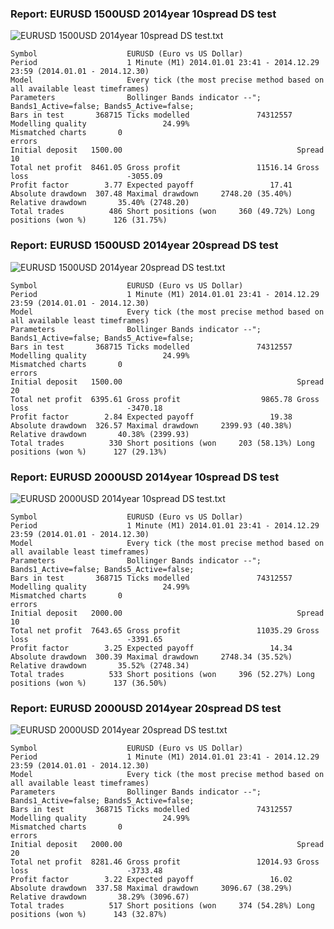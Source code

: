 
### Report: EURUSD 1500USD 2014year 10spread DS test

![EURUSD 1500USD 2014year 10spread DS test.txt]()

    Symbol                    EURUSD (Euro vs US Dollar)
    Period                    1 Minute (M1) 2014.01.01 23:41 - 2014.12.29 23:59 (2014.01.01 - 2014.12.30)
    Model                     Every tick (the most precise method based on all available least timeframes)
    Parameters                Bollinger Bands indicator --"; Bands1_Active=false; Bands5_Active=false;
    Bars in test       368715 Ticks modelled               74312557 Modelling quality                 24.99%
    Mismatched charts       0
    errors
    Initial deposit   1500.00                                       Spread                                10
    Total net profit  8461.05 Gross profit                 11516.14 Gross loss                      -3055.09
    Profit factor        3.77 Expected payoff                 17.41
    Absolute drawdown  307.48 Maximal drawdown     2748.20 (35.40%) Relative drawdown       35.40% (2748.20)
    Total trades          486 Short positions (won     360 (49.72%) Long positions (won %)      126 (31.75%)

### Report: EURUSD 1500USD 2014year 20spread DS test

![EURUSD 1500USD 2014year 20spread DS test.txt]()

    Symbol                    EURUSD (Euro vs US Dollar)
    Period                    1 Minute (M1) 2014.01.01 23:41 - 2014.12.29 23:59 (2014.01.01 - 2014.12.30)
    Model                     Every tick (the most precise method based on all available least timeframes)
    Parameters                Bollinger Bands indicator --"; Bands1_Active=false; Bands5_Active=false;
    Bars in test       368715 Ticks modelled               74312557 Modelling quality                 24.99%
    Mismatched charts       0
    errors
    Initial deposit   1500.00                                       Spread                                20
    Total net profit  6395.61 Gross profit                  9865.78 Gross loss                      -3470.18
    Profit factor        2.84 Expected payoff                 19.38
    Absolute drawdown  326.57 Maximal drawdown     2399.93 (40.38%) Relative drawdown       40.38% (2399.93)
    Total trades          330 Short positions (won     203 (58.13%) Long positions (won %)      127 (29.13%)

### Report: EURUSD 2000USD 2014year 10spread DS test

![EURUSD 2000USD 2014year 10spread DS test.txt]()

    Symbol                    EURUSD (Euro vs US Dollar)
    Period                    1 Minute (M1) 2014.01.01 23:41 - 2014.12.29 23:59 (2014.01.01 - 2014.12.30)
    Model                     Every tick (the most precise method based on all available least timeframes)
    Parameters                Bollinger Bands indicator --"; Bands1_Active=false; Bands5_Active=false;
    Bars in test       368715 Ticks modelled               74312557 Modelling quality                 24.99%
    Mismatched charts       0
    errors
    Initial deposit   2000.00                                       Spread                                10
    Total net profit  7643.65 Gross profit                 11035.29 Gross loss                      -3391.65
    Profit factor        3.25 Expected payoff                 14.34
    Absolute drawdown  300.39 Maximal drawdown     2748.34 (35.52%) Relative drawdown       35.52% (2748.34)
    Total trades          533 Short positions (won     396 (52.27%) Long positions (won %)      137 (36.50%)

### Report: EURUSD 2000USD 2014year 20spread DS test

![EURUSD 2000USD 2014year 20spread DS test.txt]()

    Symbol                    EURUSD (Euro vs US Dollar)
    Period                    1 Minute (M1) 2014.01.01 23:41 - 2014.12.29 23:59 (2014.01.01 - 2014.12.30)
    Model                     Every tick (the most precise method based on all available least timeframes)
    Parameters                Bollinger Bands indicator --"; Bands1_Active=false; Bands5_Active=false;
    Bars in test       368715 Ticks modelled               74312557 Modelling quality                 24.99%
    Mismatched charts       0
    errors
    Initial deposit   2000.00                                       Spread                                20
    Total net profit  8281.46 Gross profit                 12014.93 Gross loss                      -3733.48
    Profit factor        3.22 Expected payoff                 16.02
    Absolute drawdown  337.58 Maximal drawdown     3096.67 (38.29%) Relative drawdown       38.29% (3096.67)
    Total trades          517 Short positions (won     374 (54.28%) Long positions (won %)      143 (32.87%)
